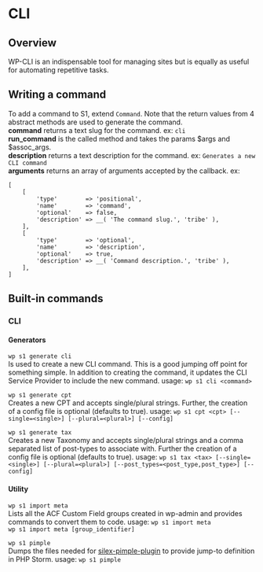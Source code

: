 # CLI

## Overview

WP-CLI is an indispensable tool for managing sites but is equally as useful for automating repetitive tasks.

## Writing a command
To add a command to S1, extend `Command`. Note that the return values from 4 abstract methods are used to generate the command.<BR>
__command__ returns a text slug for the command. ex: `cli`<BR>
__run_command__ is the called method and takes the params $args and $assoc_args.<BR>
__description__ returns a text description for the command. ex: `Generates a new CLI command`<BR>
__arguments__ returns an array of arguments accepted by the callback. ex: 
```
[
    [
        'type'        => 'positional',
        'name'        => 'command',
        'optional'    => false,
        'description' => __( 'The command slug.', 'tribe' ),
    ],
    [
        'type'        => 'optional',
        'name'        => 'description',
        'optional'    => true,
        'description' => __( 'Command description.', 'tribe' ),
    ],
]
```

## Built-in commands
### CLI
#### Generators ####
`wp s1 generate cli`<BR>
Is used to create a new CLI command. This is a good jumping off point for something simple.
In addition to creating the command, it updates the CLI Service Provider to include the new command.
usage: `wp s1 cli <command>`

`wp s1 generate cpt`<BR>
Creates a new CPT and accepts single/plural strings. Further, the creation of a config file is optional (defaults to true).
usage: `wp s1 cpt <cpt> [--single=<single>] [--plural=<plural>] [--config]`

`wp s1 generate tax`<BR>
Creates a new Taxonomy and accepts single/plural strings and a comma separated list of post-types to associate with. Further the creation of a config file is optional (defaults to true).
usage: `wp s1 tax <tax> [--single=<single>] [--plural=<plural>] [--post_types=<post_type,post_type>] [--config]`

#### Utility ####
`wp s1 import meta`<BR>
Lists all the ACF Custom Field groups created in wp-admin and provides commands to convert them to code.
usage: `wp s1 import meta`<BR>
`wp s1 import meta [group_identifier]` 

`wp s1 pimple`<BR>
Dumps the files needed for [silex-pimple-plugin](https://plugins.jetbrains.com/plugin/7809-silex-pimple-plugin) to provide jump-to definition in PHP Storm.
usage: `wp s1 pimple`

